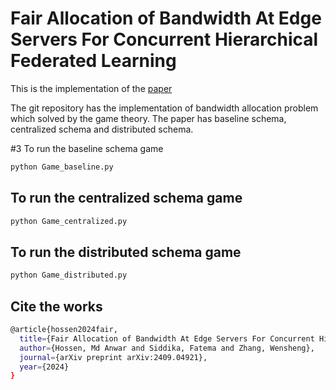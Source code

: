 # Fair Allocation of Bandwidth At Edge Servers For Concurrent Hierarchical Federated Learning
This is the implementation of the [paper](https://arxiv.org/abs/2409.04921)

The git repository has the implementation of bandwidth allocation problem which solved by the game theory. The paper has baseline schema, centralized schema and distributed schema.


#3 To run the baseline schema game

```bash
python Game_baseline.py
```

## To run the centralized schema game

```bash
python Game_centralized.py
```


## To run the distributed schema game

```bash
python Game_distributed.py
```

## Cite the works
```bash
@article{hossen2024fair,
  title={Fair Allocation of Bandwidth At Edge Servers For Concurrent Hierarchical Federated Learning},
  author={Hossen, Md Anwar and Siddika, Fatema and Zhang, Wensheng},
  journal={arXiv preprint arXiv:2409.04921},
  year={2024}
}
```
